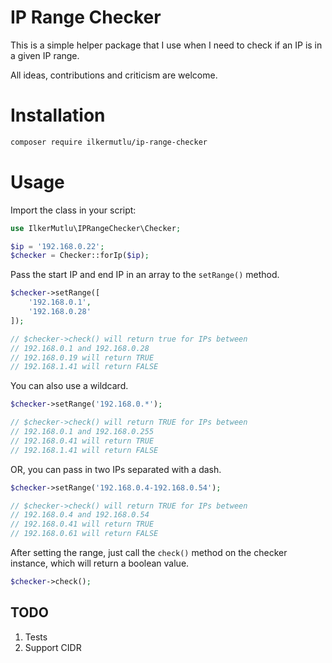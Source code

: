 # IP Range Checker

This is a simple helper package that I use when I need to check if an IP is in a given IP range.

All ideas, contributions and criticism are welcome.

# Installation

```bash
composer require ilkermutlu/ip-range-checker
```

# Usage

Import the class in your script:

```php
use IlkerMutlu\IPRangeChecker\Checker;

$ip = '192.168.0.22';
$checker = Checker::forIp($ip);
```

Pass the start IP and end IP in an array to the ```setRange()``` method.

```php
$checker->setRange([
    '192.168.0.1',
    '192.168.0.28'
]);

// $checker->check() will return true for IPs between
// 192.168.0.1 and 192.168.0.28
// 192.168.0.19 will return TRUE
// 192.168.1.41 will return FALSE
```

You can also use a wildcard.

```php
$checker->setRange('192.168.0.*');

// $checker->check() will return TRUE for IPs between
// 192.168.0.1 and 192.168.0.255
// 192.168.0.41 will return TRUE
// 192.168.1.41 will return FALSE
```

OR, you can pass in two IPs separated with a dash.

```php
$checker->setRange('192.168.0.4-192.168.0.54');

// $checker->check() will return TRUE for IPs between
// 192.168.0.4 and 192.168.0.54
// 192.168.0.41 will return TRUE
// 192.168.0.61 will return FALSE
```

After setting the range, just call the ```check()``` method on the checker instance, which will return a boolean value.

```php
$checker->check();
```

## TODO

1. Tests
2. Support CIDR
